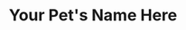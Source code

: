 ---
title: "Your Pet's Name Here"
order: 110
layout: essay
contributor: 
    - first_name: "Your First Name" 
      last_name: "Your Last Name" 
toc: false
menu: false 
---